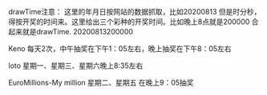 drawTime注意：
这里的年月日按网站的数据抓取，比如20200813
但是时分秒，得按开奖的时间来。这里给出三个彩种的开奖时间。比如晚上8点就是200000
合起来就是drawTime. 20200813200000

Keno 每天2次，中午抽奖在下午1：05左右，晚上抽奖在下午8：05左右

loto 星期一、星期三、星期六晚上8:35左右

EuroMillions-My million 星期二、星期五  在晚上9：05抽奖
